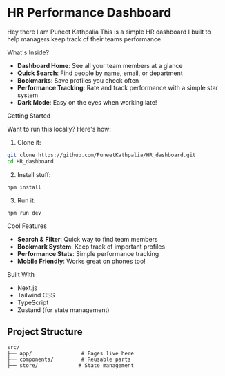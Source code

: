 # HR Performance Dashboard

Hey there I am Puneet Kathpalia This is a simple HR dashboard I built to help managers keep track of their teams performance. 

What's Inside?

- **Dashboard Home**: See all your team members at a glance
- **Quick Search**: Find people by name, email, or department
- **Bookmarks**: Save profiles you check often
- **Performance Tracking**: Rate and track performance with a simple star system
- **Dark Mode**: Easy on the eyes when working late!

Getting Started

Want to run this locally? Here's how:

1. Clone it:
```bash
git clone https://github.com/PuneetKathpalia/HR_dashboard.git
cd HR_dashboard
```

2. Install stuff:
```bash
npm install
```

3. Run it:
```bash
npm run dev
```
Cool Features

- **Search & Filter**: Quick way to find team members
- **Bookmark System**: Keep track of important profiles
- **Performance Stats**: Simple performance tracking
- **Mobile Friendly**: Works great on phones too!

Built With

- Next.js
- Tailwind CSS
- TypeScript
- Zustand (for state management)

## Project Structure

```
src/
├── app/                # Pages live here
├── components/         # Reusable parts
├── store/             # State management
```
